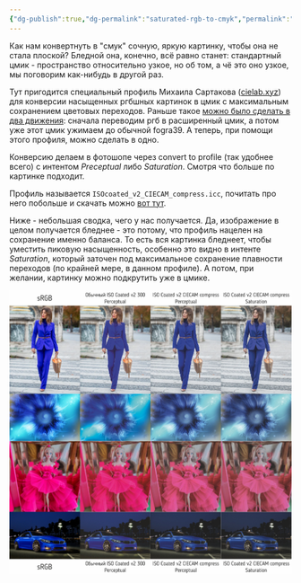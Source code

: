 ```yaml
---
{"dg-publish":true,"dg-permalink":"saturated-rgb-to-cmyk","permalink":"/saturated-rgb-to-cmyk/","created":"2023-10-09T12:57:03.979+07:00","updated":"2023-10-19T02:11:18.616+07:00"}
---
```


Как нам конвертнуть в "смук" сочную, яркую картинку, чтобы она не стала плоской? Бледной она, конечно, всё равно станет: стандартный цмик - пространство относительно узкое, но об том, а чё это оно узкое, мы поговорим как-нибудь в другой раз.  
  
Тут пригодится специальный профиль Михаила Сартакова ([cielab.xyz](https://cielab.xyz/)) для конверсии насыщенных ргбшных картинок в цмик с максимальным сохранением цветовых переходов. Раньше такое [можно было сделать в два движения](https://www.youtube.com/watch?v=AvCz7CL0hBQ&t=772s): сначала переводим ргб в расширенный цмик, а потом уже этот цмик ужимаем до обычной fogra39. А теперь, при помощи этого профиля, можно сделать в одно.
  
Конверсию делаем в фотошопе через convert to profile (так удобнее всего) с интентом *Preceptual* либо *Saturation*. Смотря что больше по картинке подходит.  
  
Профиль называется `ISOcoated_v2_CIECAM_compress.icc`, почитать про него побольше и скачать можно [вот тут](https://cielab.xyz/forum/viewtopic.php?t=710).
  
Ниже - небольшая сводка, чего у нас получается. Да, изображение в целом получается бледнее - это потому, что профиль нацелен на сохранение именно баланса. То есть вся картинка бледнеет, чтобы уместить пиковую насыщенность, особенно это видно в интенте *Saturation*, который заточен под максимальное сохранение плавности переходов (по крайней мере, в данном профиле). А потом, при желании, картинку можно подкрутить уже в цмике.

![](/img/user/assets/profile-CIECAM-compress.jpg)
